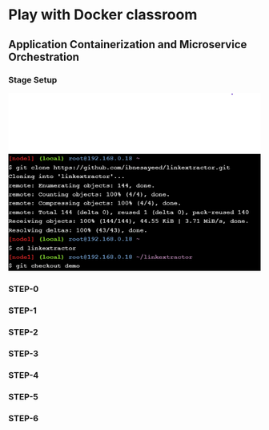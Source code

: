 # Play with Docker classroom

## Application Containerization and Microservice Orchestration

### Stage Setup

<div><img src="gambar/Stage-setup.png"></div>

### STEP-0


### STEP-1


### STEP-2


### STEP-3


### STEP-4


### STEP-5


### STEP-6
